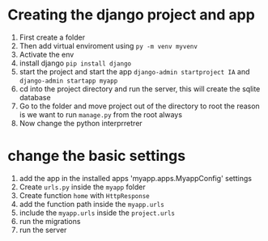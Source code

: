 # Creating the django project and app
1. First create a folder
2. Then add virtual enviroment using `py -m venv myvenv`
3. Activate the env
4. install django `pip install django`
5. start the project and start the app `django-admin startproject IA` and `django-admin startapp myapp` 
6. cd into the project directory and run the server, this will create the sqlite database
7. Go to the folder and move project out of the directory to root the reason is we want to run `manage.py` from the root always
8. Now change the python interprretrer


# change the basic settings
1. add the app in the installed apps 'myapp.apps.MyappConfig' settings
2. Create `urls.py` inside the `myapp` folder
3. Create function `home` with `HttpResponse` 
4. add the function path inside the `myapp.urls`
5. include the `myapp.urls` inside the `project.urls`
6. run the migrations
7. run the server

